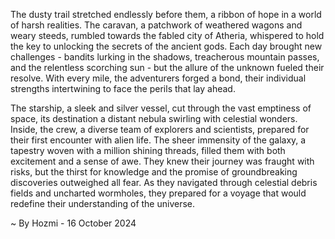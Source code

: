 
The dusty trail stretched endlessly before them, a ribbon of hope in a world of harsh realities. The caravan, a patchwork of weathered wagons and weary steeds, rumbled towards the fabled city of Atheria, whispered to hold the key to unlocking the secrets of the ancient gods. Each day brought new challenges - bandits lurking in the shadows, treacherous mountain passes, and the relentless scorching sun - but the allure of the unknown fueled their resolve. With every mile, the adventurers forged a bond, their individual strengths intertwining to face the perils that lay ahead. 

The starship, a sleek and silver vessel, cut through the vast emptiness of space, its destination a distant nebula swirling with celestial wonders. Inside, the crew, a diverse team of explorers and scientists, prepared for their first encounter with alien life. The sheer immensity of the galaxy, a tapestry woven with a million shining threads, filled them with both excitement and a sense of awe. They knew their journey was fraught with risks, but the thirst for knowledge and the promise of groundbreaking discoveries outweighed all fear. As they navigated through celestial debris fields and uncharted wormholes, they prepared for a voyage that would redefine their understanding of the universe. 

~ By Hozmi - 16 October 2024
